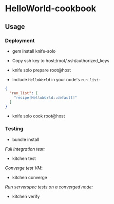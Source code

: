 # HelloWorld-cookbook

## Usage

### Deployment 
  - gem install knife-solo

  - Copy ssh key to host:/root/.ssh/authorized_keys

  - knife solo prepare root@host

  - Include `HelloWorld` in your node's `run_list`:

```json
{
  "run_list": [
    "recipe[HelloWorld::default]"
  ]
}
```

  - knife solo cook root@host

### Testing

  - bundle install

*Full integration test:*
  - kitchen test

*Converge test VM*:
  - kitchen converge

*Run serverspec tests on a converged node:*
  - kitchen verify

